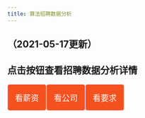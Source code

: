 ```yaml
---
title: 算法招聘数据分析
---
```




<html>
<head>
    <meta charset="UTF-8">
    <title>Awesome-pyecharts</title>
            <script type="text/javascript" src="https://assets.pyecharts.org/assets/echarts.min.js"></script>
        <script type="text/javascript" src="https://assets.pyecharts.org/assets/maps/china.js"></script>

    

<style>
.button {
  display: inline-block;
  border-radius: 5px;
  border: 1px solid pink;
  background-color: #f4511e;
  color: #FFFFFF;
  text-align: center;
  font-size: 18px;
  padding: 16px;
  transition: all 0.1s;
  cursor: pointer;
  float: left;
}


.button:hover {
    background-color: #3e8e41;
}
</style>
</head>
<body>

<h2>（2021-05-17更新）</h2>

<h2>点击按钮查看招聘数据分析详情</h2>
    
<a href="https://showmeai-hub.github.io/2021/05/13/job_data_anlysis.html">
    <button class="button">看薪资</button>
</a>
<a href="https://showmeai-hub.github.io/2021/05/13/job_anlysis_company.html">
    <button class="button">看公司</button>
</a>
<a href="https://showmeai-hub.github.io/2021/05/13/job_anlysis_skills.html">
    <button class="button">看要求</button>
</a>

<p style="clear:both"><br></p>


</body>


<body>
        <style>
        .tab {
            overflow: hidden;
            border: 1px solid #ccc;
            background-color: #f1f1f1;
        }

        .tab button {
            background-color: inherit;
            float: left;
            border: none;
            outline: none;
            cursor: pointer;
            padding: 12px 16px;
            transition: 0.3s;
        }

        .tab button:hover {
            background-color: #ddd;
        }

        .tab button.active {
            background-color: #ccc;
        }

        .chart-container {
            display: none;
            padding: 6px 12px;
            border-top: none;
        }
    </style>
    <div class="tab">
            <button class="tablinks" onclick="showChart(event, 'b90ab6e2cc764a41907362644278ea63')">薪资</button>
            <button class="tablinks" onclick="showChart(event, '4b6fb4c1f08b4eec960cb6c704ea0fd2')">实习薪资分布</button>
            <button class="tablinks" onclick="showChart(event, '4af52d7e28a142279315a6a20eb47117')">社招薪资分布</button>
            <button class="tablinks" onclick="showChart(event, '9a0637f844684648a72a54043583bf41')">城市&薪资</button>
            <button class="tablinks" onclick="showChart(event, '7084a17411864b47af8acb738be0f36e')">薪资地图</button>
            <button class="tablinks" onclick="showChart(event, '2544d362826846e78d85e462a748d283')">区域&薪资</button>
            <button class="tablinks" onclick="showChart(event, '97e479b27efb477cae09643d5266c1bf')">行业&薪资</button>
            <button class="tablinks" onclick="showChart(event, 'd11d6a68fb904a509c31f42cf0de06ef')">方向关键词&薪资</button>
            <button class="tablinks" onclick="showChart(event, '2e439a9399f94403a6c7829239375d5c')">方向关键词&薪资</button>
            <button class="tablinks" onclick="showChart(event, '66f90243077748ddba9a9b56445579c0')">经验&薪资</button>
            <button class="tablinks" onclick="showChart(event, 'c09f00a902934cfc82d23e94e24a75b9')">top10薪资招聘</button>
    </div>

    <div class="box">
                <div id="b90ab6e2cc764a41907362644278ea63" class="chart-container" style="width:900px; height:500px;"></div>
    <script>
        var chart_b90ab6e2cc764a41907362644278ea63 = echarts.init(
            document.getElementById('b90ab6e2cc764a41907362644278ea63'), 'white', {renderer: 'canvas'});
            
    var waterMarkText = 'ShowMeAI';
    var canvas = document.createElement('canvas');
    var ctx = canvas.getContext('2d');
    canvas.width = canvas.height = 300;
    ctx.textAlign = 'center';
    ctx.textBaseline = 'middle';
    ctx.globalAlpha = 0.03;
    ctx.font = '50px Microsoft Yahei';
    ctx.translate(100, 100);
    ctx.rotate(-Math.PI / 4);
    ctx.fillText(waterMarkText, 0, 0);
    img = canvas;
    
        var option_b90ab6e2cc764a41907362644278ea63 = {
    "backgroundColor": {
        "type": "pattern",
        "image": img,
        "repeat": "repeat"
    },
    "animation": true,
    "animationThreshold": 2000,
    "animationDuration": 1000,
    "animationEasing": "cubicOut",
    "animationDelay": 0,
    "animationDurationUpdate": 300,
    "animationEasingUpdate": "cubicOut",
    "animationDelayUpdate": 0,
    "color": [
        "#c23531",
        "#2f4554",
        "#61a0a8",
        "#d48265",
        "#749f83",
        "#ca8622",
        "#bda29a",
        "#6e7074",
        "#546570",
        "#c4ccd3",
        "#f05b72",
        "#ef5b9c",
        "#f47920",
        "#905a3d",
        "#fab27b",
        "#2a5caa",
        "#444693",
        "#726930",
        "#b2d235",
        "#6d8346",
        "#ac6767",
        "#1d953f",
        "#6950a1",
        "#918597"
    ],
    "series": [
        {
            "type": "bar",
            "xAxisIndex": 0,
            "yAxisIndex": 0,
            "legendHoverLink": true,
            "data": [
                213,
                143,
                142,
                112,
                95,
                81,
                71,
                61,
                57,
                50
            ],
            "showBackground": false,
            "barMinHeight": 0,
            "barCategoryGap": "20%",
            "barGap": "30%",
            "large": false,
            "largeThreshold": 400,
            "seriesLayoutBy": "column",
            "datasetIndex": 0,
            "clip": true,
            "zlevel": 0,
            "z": 2,
            "label": {
                "show": true,
                "position": "top",
                "margin": 8
            }
        },
        {
            "type": "pie",
            "clockwise": true,
            "data": [
                {
                    "name": "20k-40k",
                    "value": 213
                },
                {
                    "name": "25k-50k",
                    "value": 143
                },
                {
                    "name": "15k-30k",
                    "value": 142
                },
                {
                    "name": "30k-60k",
                    "value": 112
                },
                {
                    "name": "30k-50k",
                    "value": 95
                },
                {
                    "name": "20k-30k",
                    "value": 81
                },
                {
                    "name": "15k-25k",
                    "value": 71
                },
                {
                    "name": "25k-40k",
                    "value": 61
                },
                {
                    "name": "20k-35k",
                    "value": 57
                },
                {
                    "name": "25k-45k",
                    "value": 50
                }
            ],
            "radius": [
                "10%",
                "35%"
            ],
            "center": [
                "70%",
                "25%"
            ],
            "roseType": "radius",
            "label": {
                "show": true,
                "position": "top",
                "margin": 8,
                "formatter": "{b}: {d}%"
            },
            "rippleEffect": {
                "show": true,
                "brushType": "stroke",
                "scale": 2.5,
                "period": 4
            },
            "xAxisIndex": 1,
            "yAxisIndex": 1
        },
        {
            "type": "pie",
            "clockwise": true,
            "data": [
                {
                    "name": "20k-40k",
                    "value": 213
                },
                {
                    "name": "25k-50k",
                    "value": 143
                },
                {
                    "name": "15k-30k",
                    "value": 142
                },
                {
                    "name": "30k-60k",
                    "value": 112
                },
                {
                    "name": "30k-50k",
                    "value": 95
                },
                {
                    "name": "20k-30k",
                    "value": 81
                },
                {
                    "name": "15k-25k",
                    "value": 71
                },
                {
                    "name": "25k-40k",
                    "value": 61
                },
                {
                    "name": "20k-35k",
                    "value": 57
                },
                {
                    "name": "25k-45k",
                    "value": 50
                }
            ],
            "radius": [
                "10%",
                "35%"
            ],
            "center": [
                "70%",
                "75%"
            ],
            "label": {
                "show": true,
                "position": "top",
                "margin": 8,
                "formatter": "{b}: {d}%"
            },
            "rippleEffect": {
                "show": true,
                "brushType": "stroke",
                "scale": 2.5,
                "period": 4
            },
            "xAxisIndex": 1,
            "yAxisIndex": 1
        }
    ],
    "legend": [
        {
            "data": [
                ""
            ],
            "selected": {
                "": true
            },
            "show": true,
            "padding": 5,
            "itemGap": 10,
            "itemWidth": 25,
            "itemHeight": 14
        },
        {
            "data": [
                "20k-40k",
                "25k-50k",
                "15k-30k",
                "30k-60k",
                "30k-50k",
                "20k-30k",
                "15k-25k",
                "25k-40k",
                "20k-35k",
                "25k-45k"
            ],
            "selected": {},
            "show": false,
            "padding": 5,
            "itemGap": 10,
            "itemWidth": 25,
            "itemHeight": 14
        }
    ],
    "tooltip": {
        "show": true,
        "trigger": "item",
        "triggerOn": "mousemove|click",
        "axisPointer": {
            "type": "line"
        },
        "showContent": true,
        "alwaysShowContent": false,
        "showDelay": 0,
        "hideDelay": 100,
        "textStyle": {
            "fontSize": 14
        },
        "borderWidth": 0,
        "padding": 5
    },
    "xAxis": [
        {
            "show": true,
            "scale": false,
            "nameLocation": "end",
            "nameGap": 15,
            "gridIndex": 0,
            "inverse": false,
            "offset": 0,
            "splitNumber": 5,
            "minInterval": 0,
            "splitLine": {
                "show": false,
                "lineStyle": {
                    "show": true,
                    "width": 1,
                    "opacity": 1,
                    "curveness": 0,
                    "type": "solid"
                }
            },
            "data": [
                "20k-40k",
                "25k-50k",
                "15k-30k",
                "30k-60k",
                "30k-50k",
                "20k-30k",
                "15k-25k",
                "25k-40k",
                "20k-35k",
                "25k-45k"
            ]
        }
    ],
    "yAxis": [
        {
            "show": true,
            "scale": false,
            "nameLocation": "end",
            "nameGap": 15,
            "gridIndex": 0,
            "inverse": false,
            "offset": 0,
            "splitNumber": 5,
            "minInterval": 0,
            "splitLine": {
                "show": false,
                "lineStyle": {
                    "show": true,
                    "width": 1,
                    "opacity": 1,
                    "curveness": 0,
                    "type": "solid"
                }
            }
        }
    ],
    "title": [
        {
            "text": "\u85aa\u8d44\u5206\u5e03",
            "subtext": "\u9ad8\u9891\u533a\u95f4\u6bb5\u5206\u5e03",
            "padding": 5,
            "itemGap": 10
        },
        {
            "text": " ",
            "padding": 5,
            "itemGap": 10
        }
    ],
    "grid": [
        {
            "show": false,
            "zlevel": 0,
            "z": 2,
            "right": "60%",
            "containLabel": false,
            "backgroundColor": "transparent",
            "borderColor": "#ccc",
            "borderWidth": 1
        },
        {
            "show": false,
            "zlevel": 0,
            "z": 2,
            "left": "40%",
            "containLabel": false,
            "backgroundColor": "transparent",
            "borderColor": "#ccc",
            "borderWidth": 1
        }
    ]
};
        chart_b90ab6e2cc764a41907362644278ea63.setOption(option_b90ab6e2cc764a41907362644278ea63);
    </script>
                <div id="4b6fb4c1f08b4eec960cb6c704ea0fd2" class="chart-container" style="width:900px; height:500px;"></div>
    <script>
        var chart_4b6fb4c1f08b4eec960cb6c704ea0fd2 = echarts.init(
            document.getElementById('4b6fb4c1f08b4eec960cb6c704ea0fd2'), 'white', {renderer: 'canvas'});
            
    var waterMarkText = 'ShowMeAI';
    var canvas = document.createElement('canvas');
    var ctx = canvas.getContext('2d');
    canvas.width = canvas.height = 300;
    ctx.textAlign = 'center';
    ctx.textBaseline = 'middle';
    ctx.globalAlpha = 0.03;
    ctx.font = '50px Microsoft Yahei';
    ctx.translate(100, 100);
    ctx.rotate(-Math.PI / 4);
    ctx.fillText(waterMarkText, 0, 0);
    img = canvas;
    
        var option_4b6fb4c1f08b4eec960cb6c704ea0fd2 = {
    "backgroundColor": {
        "type": "pattern",
        "image": img,
        "repeat": "repeat"
    },
    "animation": true,
    "animationThreshold": 2000,
    "animationDuration": 1000,
    "animationEasing": "cubicOut",
    "animationDelay": 0,
    "animationDurationUpdate": 300,
    "animationEasingUpdate": "cubicOut",
    "animationDelayUpdate": 0,
    "color": [
        "#c23531",
        "#2f4554",
        "#61a0a8",
        "#d48265",
        "#749f83",
        "#ca8622",
        "#bda29a",
        "#6e7074",
        "#546570",
        "#c4ccd3",
        "#f05b72",
        "#ef5b9c",
        "#f47920",
        "#905a3d",
        "#fab27b",
        "#2a5caa",
        "#444693",
        "#726930",
        "#b2d235",
        "#6d8346",
        "#ac6767",
        "#1d953f",
        "#6950a1",
        "#918597"
    ],
    "series": [
        {
            "type": "boxplot",
            "name": "\u85aa\u8d44\u4e0b\u9650",
            "data": [
                [
                    2,
                    3.75,
                    6.5,
                    12.5,
                    30
                ]
            ],
            "label": {
                "show": true,
                "position": "top",
                "margin": 8
            },
            "markPoint": {
                "label": {
                    "show": true,
                    "position": "inside",
                    "color": "#fff",
                    "margin": 8
                }
            },
            "markLine": {
                "silent": false,
                "precision": 2,
                "label": {
                    "show": true,
                    "position": "top",
                    "margin": 8
                }
            }
        },
        {
            "type": "boxplot",
            "name": "\u85aa\u8d44\u4e0a\u9650",
            "data": [
                [
                    3,
                    5.5,
                    10,
                    17.5,
                    50
                ]
            ],
            "label": {
                "show": true,
                "position": "top",
                "margin": 8
            },
            "markPoint": {
                "label": {
                    "show": true,
                    "position": "inside",
                    "color": "#fff",
                    "margin": 8
                }
            },
            "markLine": {
                "silent": false,
                "precision": 2,
                "label": {
                    "show": true,
                    "position": "top",
                    "margin": 8
                }
            }
        },
        {
            "type": "boxplot",
            "name": "\u5e73\u5747\u85aa\u8d44",
            "data": [
                [
                    2.5,
                    4.5,
                    6.0,
                    7.5,
                    40.0
                ]
            ],
            "label": {
                "show": true,
                "position": "top",
                "margin": 8
            },
            "markPoint": {
                "label": {
                    "show": true,
                    "position": "inside",
                    "color": "#fff",
                    "margin": 8
                }
            },
            "markLine": {
                "silent": false,
                "precision": 2,
                "label": {
                    "show": true,
                    "position": "top",
                    "margin": 8
                }
            }
        }
    ],
    "legend": [
        {
            "data": [
                "\u85aa\u8d44\u4e0b\u9650",
                "\u85aa\u8d44\u4e0a\u9650",
                "\u5e73\u5747\u85aa\u8d44"
            ],
            "selected": {
                "\u85aa\u8d44\u4e0b\u9650": true,
                "\u85aa\u8d44\u4e0a\u9650": true,
                "\u5e73\u5747\u85aa\u8d44": true
            },
            "show": true,
            "padding": 5,
            "itemGap": 10,
            "itemWidth": 25,
            "itemHeight": 14
        }
    ],
    "tooltip": {
        "show": true,
        "trigger": "item",
        "triggerOn": "mousemove|click",
        "axisPointer": {
            "type": "line"
        },
        "showContent": true,
        "alwaysShowContent": false,
        "showDelay": 0,
        "hideDelay": 100,
        "textStyle": {
            "fontSize": 14
        },
        "borderWidth": 0,
        "padding": 5
    },
    "xAxis": [
        {
            "show": true,
            "scale": false,
            "nameLocation": "end",
            "nameGap": 15,
            "gridIndex": 0,
            "inverse": false,
            "offset": 0,
            "splitNumber": 5,
            "minInterval": 0,
            "splitLine": {
                "show": false,
                "lineStyle": {
                    "show": true,
                    "width": 1,
                    "opacity": 1,
                    "curveness": 0,
                    "type": "solid"
                }
            },
            "data": [
                "\u5b9e\u4e60\u85aa\u8d44"
            ]
        }
    ],
    "yAxis": [
        {
            "show": true,
            "scale": false,
            "nameLocation": "end",
            "nameGap": 15,
            "gridIndex": 0,
            "inverse": false,
            "offset": 0,
            "splitNumber": 5,
            "minInterval": 0,
            "splitLine": {
                "show": false,
                "lineStyle": {
                    "show": true,
                    "width": 1,
                    "opacity": 1,
                    "curveness": 0,
                    "type": "solid"
                }
            }
        }
    ],
    "title": [
        {
            "text": "\u85aa\u8d44\u5206\u5e03",
            "padding": 5,
            "itemGap": 10
        }
    ]
};
        chart_4b6fb4c1f08b4eec960cb6c704ea0fd2.setOption(option_4b6fb4c1f08b4eec960cb6c704ea0fd2);
    </script>
                <div id="4af52d7e28a142279315a6a20eb47117" class="chart-container" style="width:900px; height:500px;"></div>
    <script>
        var chart_4af52d7e28a142279315a6a20eb47117 = echarts.init(
            document.getElementById('4af52d7e28a142279315a6a20eb47117'), 'white', {renderer: 'canvas'});
            
    var waterMarkText = 'ShowMeAI';
    var canvas = document.createElement('canvas');
    var ctx = canvas.getContext('2d');
    canvas.width = canvas.height = 300;
    ctx.textAlign = 'center';
    ctx.textBaseline = 'middle';
    ctx.globalAlpha = 0.03;
    ctx.font = '50px Microsoft Yahei';
    ctx.translate(100, 100);
    ctx.rotate(-Math.PI / 4);
    ctx.fillText(waterMarkText, 0, 0);
    img = canvas;
    
        var option_4af52d7e28a142279315a6a20eb47117 = {
    "backgroundColor": {
        "type": "pattern",
        "image": img,
        "repeat": "repeat"
    },
    "animation": true,
    "animationThreshold": 2000,
    "animationDuration": 1000,
    "animationEasing": "cubicOut",
    "animationDelay": 0,
    "animationDurationUpdate": 300,
    "animationEasingUpdate": "cubicOut",
    "animationDelayUpdate": 0,
    "color": [
        "#c23531",
        "#2f4554",
        "#61a0a8",
        "#d48265",
        "#749f83",
        "#ca8622",
        "#bda29a",
        "#6e7074",
        "#546570",
        "#c4ccd3",
        "#f05b72",
        "#ef5b9c",
        "#f47920",
        "#905a3d",
        "#fab27b",
        "#2a5caa",
        "#444693",
        "#726930",
        "#b2d235",
        "#6d8346",
        "#ac6767",
        "#1d953f",
        "#6950a1",
        "#918597"
    ],
    "series": [
        {
            "type": "boxplot",
            "name": "\u85aa\u8d44\u4e0b\u9650",
            "data": [
                [
                    8,
                    14.75,
                    22.5,
                    35.5,
                    70
                ]
            ],
            "label": {
                "show": true,
                "position": "top",
                "margin": 8
            },
            "markPoint": {
                "label": {
                    "show": true,
                    "position": "inside",
                    "color": "#fff",
                    "margin": 8
                }
            },
            "markLine": {
                "silent": false,
                "precision": 2,
                "label": {
                    "show": true,
                    "position": "top",
                    "margin": 8
                }
            }
        },
        {
            "type": "boxplot",
            "name": "\u85aa\u8d44\u4e0a\u9650",
            "data": [
                [
                    14,
                    25.25,
                    37.5,
                    53.75,
                    120
                ]
            ],
            "label": {
                "show": true,
                "position": "top",
                "margin": 8
            },
            "markPoint": {
                "label": {
                    "show": true,
                    "position": "inside",
                    "color": "#fff",
                    "margin": 8
                }
            },
            "markLine": {
                "silent": false,
                "precision": 2,
                "label": {
                    "show": true,
                    "position": "top",
                    "margin": 8
                }
            }
        },
        {
            "type": "boxplot",
            "name": "\u5e73\u5747\u85aa\u8d44",
            "data": [
                [
                    12.0,
                    22.5,
                    30.0,
                    37.5,
                    90.0
                ]
            ],
            "label": {
                "show": true,
                "position": "top",
                "margin": 8
            },
            "markPoint": {
                "label": {
                    "show": true,
                    "position": "inside",
                    "color": "#fff",
                    "margin": 8
                }
            },
            "markLine": {
                "silent": false,
                "precision": 2,
                "label": {
                    "show": true,
                    "position": "top",
                    "margin": 8
                }
            }
        }
    ],
    "legend": [
        {
            "data": [
                "\u85aa\u8d44\u4e0b\u9650",
                "\u85aa\u8d44\u4e0a\u9650",
                "\u5e73\u5747\u85aa\u8d44"
            ],
            "selected": {
                "\u85aa\u8d44\u4e0b\u9650": true,
                "\u85aa\u8d44\u4e0a\u9650": true,
                "\u5e73\u5747\u85aa\u8d44": true
            },
            "show": true,
            "padding": 5,
            "itemGap": 10,
            "itemWidth": 25,
            "itemHeight": 14
        }
    ],
    "tooltip": {
        "show": true,
        "trigger": "item",
        "triggerOn": "mousemove|click",
        "axisPointer": {
            "type": "line"
        },
        "showContent": true,
        "alwaysShowContent": false,
        "showDelay": 0,
        "hideDelay": 100,
        "textStyle": {
            "fontSize": 14
        },
        "borderWidth": 0,
        "padding": 5
    },
    "xAxis": [
        {
            "show": true,
            "scale": false,
            "nameLocation": "end",
            "nameGap": 15,
            "gridIndex": 0,
            "inverse": false,
            "offset": 0,
            "splitNumber": 5,
            "minInterval": 0,
            "splitLine": {
                "show": false,
                "lineStyle": {
                    "show": true,
                    "width": 1,
                    "opacity": 1,
                    "curveness": 0,
                    "type": "solid"
                }
            },
            "data": [
                "\u793e\u62db\u85aa\u8d44"
            ]
        }
    ],
    "yAxis": [
        {
            "show": true,
            "scale": false,
            "nameLocation": "end",
            "nameGap": 15,
            "gridIndex": 0,
            "inverse": false,
            "offset": 0,
            "splitNumber": 5,
            "minInterval": 0,
            "splitLine": {
                "show": false,
                "lineStyle": {
                    "show": true,
                    "width": 1,
                    "opacity": 1,
                    "curveness": 0,
                    "type": "solid"
                }
            }
        }
    ],
    "title": [
        {
            "text": "\u85aa\u8d44\u5206\u5e03",
            "padding": 5,
            "itemGap": 10
        }
    ]
};
        chart_4af52d7e28a142279315a6a20eb47117.setOption(option_4af52d7e28a142279315a6a20eb47117);
    </script>
                <div id="9a0637f844684648a72a54043583bf41" class="chart-container" style="width:900px; height:900px;"></div>
    <script>
        var chart_9a0637f844684648a72a54043583bf41 = echarts.init(
            document.getElementById('9a0637f844684648a72a54043583bf41'), 'white', {renderer: 'canvas'});
        var option_9a0637f844684648a72a54043583bf41 = {
    "backgroundColor": {
        "type": "pattern",
        "image": img,
        "repeat": "repeat"
    },
    "animation": true,
    "animationThreshold": 2000,
    "animationDuration": 1000,
    "animationEasing": "cubicOut",
    "animationDelay": 0,
    "animationDurationUpdate": 300,
    "animationEasingUpdate": "cubicOut",
    "animationDelayUpdate": 0,
    "color": [
        "#c23531",
        "#2f4554",
        "#61a0a8",
        "#d48265",
        "#749f83",
        "#ca8622",
        "#bda29a",
        "#6e7074",
        "#546570",
        "#c4ccd3",
        "#f05b72",
        "#ef5b9c",
        "#f47920",
        "#905a3d",
        "#fab27b",
        "#2a5caa",
        "#444693",
        "#726930",
        "#b2d235",
        "#6d8346",
        "#ac6767",
        "#1d953f",
        "#6950a1",
        "#918597"
    ],
    "series": [
        {
            "type": "bar",
            "name": "\u85aa\u8d44(k)",
            "xAxisIndex": 0,
            "yAxisIndex": 0,
            "legendHoverLink": true,
            "data": [
                30.0,
                30.0,
                35.0,
                22.5,
                25.0,
                22.5,
                30.0,
                20.0,
                30.0,
                22.5
            ],
            "showBackground": false,
            "barMinHeight": 0,
            "barCategoryGap": "20%",
            "barGap": "30%",
            "large": false,
            "largeThreshold": 400,
            "seriesLayoutBy": "column",
            "datasetIndex": 0,
            "clip": true,
            "zlevel": 0,
            "z": 2,
            "label": {
                "show": true,
                "position": "top",
                "margin": 8
            }
        },
        {
            "type": "boxplot",
            "name": "\u85aa\u8d44(k)",
            "xAxisIndex": 1,
            "yAxisIndex": 1,
            "data": [
                [
                    12.0,
                    25.0,
                    30.0,
                    39.5,
                    75.0
                ],
                [
                    17.5,
                    23.125,
                    30.0,
                    31.875,
                    37.5
                ],
                [
                    12.5,
                    30.0,
                    35.0,
                    40.0,
                    90.0
                ],
                [
                    15.0,
                    16.5,
                    22.5,
                    30.0,
                    50.0
                ],
                [
                    12.0,
                    20.0,
                    25.0,
                    32.5,
                    75.0
                ],
                [
                    12.5,
                    16.5,
                    22.5,
                    26.5,
                    40.0
                ],
                [
                    12.5,
                    22.5,
                    30.0,
                    37.5,
                    70.0
                ],
                [
                    12.5,
                    15.75,
                    20.0,
                    24.0,
                    37.5
                ],
                [
                    12.0,
                    22.5,
                    30.0,
                    37.5,
                    75.0
                ],
                [
                    15.0,
                    20.0,
                    22.5,
                    30.0,
                    45.0
                ]
            ],
            "label": {
                "show": true,
                "position": "top",
                "margin": 8
            },
            "markPoint": {
                "label": {
                    "show": true,
                    "position": "inside",
                    "color": "#fff",
                    "margin": 8
                }
            },
            "markLine": {
                "silent": false,
                "precision": 2,
                "label": {
                    "show": true,
                    "position": "top",
                    "margin": 8
                }
            }
        }
    ],
    "legend": [
        {
            "data": [
                "\u85aa\u8d44(k)"
            ],
            "selected": {
                "\u85aa\u8d44(k)": true
            },
            "show": true,
            "padding": 5,
            "itemGap": 10,
            "itemWidth": 25,
            "itemHeight": 14
        },
        {
            "data": [
                "\u85aa\u8d44(k)"
            ],
            "selected": {
                "\u85aa\u8d44(k)": true
            },
            "show": true,
            "padding": 5,
            "itemGap": 10,
            "itemWidth": 25,
            "itemHeight": 14
        }
    ],
    "tooltip": {
        "show": true,
        "trigger": "item",
        "triggerOn": "mousemove|click",
        "axisPointer": {
            "type": "line"
        },
        "showContent": true,
        "alwaysShowContent": false,
        "showDelay": 0,
        "hideDelay": 100,
        "textStyle": {
            "fontSize": 14
        },
        "borderWidth": 0,
        "padding": 5
    },
    "xAxis": [
        {
            "show": true,
            "scale": false,
            "nameLocation": "end",
            "nameGap": 15,
            "gridIndex": 0,
            "inverse": false,
            "offset": 0,
            "splitNumber": 5,
            "minInterval": 0,
            "splitLine": {
                "show": false,
                "lineStyle": {
                    "show": true,
                    "width": 1,
                    "opacity": 1,
                    "curveness": 0,
                    "type": "solid"
                }
            },
            "data": [
                "\u4e0a\u6d77",
                "\u4f5b\u5c71",
                "\u5317\u4eac",
                "\u5357\u4eac",
                "\u5e7f\u5dde",
                "\u6210\u90fd",
                "\u676d\u5dde",
                "\u6b66\u6c49",
                "\u6df1\u5733",
                "\u82cf\u5dde"
            ]
        },
        {
            "show": true,
            "scale": false,
            "nameLocation": "end",
            "nameGap": 15,
            "gridIndex": 1,
            "inverse": false,
            "offset": 0,
            "splitNumber": 5,
            "minInterval": 0,
            "splitLine": {
                "show": false,
                "lineStyle": {
                    "show": true,
                    "width": 1,
                    "opacity": 1,
                    "curveness": 0,
                    "type": "solid"
                }
            },
            "data": [
                "\u4e0a\u6d77",
                "\u4f5b\u5c71",
                "\u5317\u4eac",
                "\u5357\u4eac",
                "\u5e7f\u5dde",
                "\u6210\u90fd",
                "\u676d\u5dde",
                "\u6b66\u6c49",
                "\u6df1\u5733",
                "\u82cf\u5dde"
            ]
        }
    ],
    "yAxis": [
        {
            "show": true,
            "scale": false,
            "nameLocation": "end",
            "nameGap": 15,
            "gridIndex": 0,
            "inverse": false,
            "offset": 0,
            "splitNumber": 5,
            "minInterval": 0,
            "splitLine": {
                "show": false,
                "lineStyle": {
                    "show": true,
                    "width": 1,
                    "opacity": 1,
                    "curveness": 0,
                    "type": "solid"
                }
            }
        },
        {
            "show": true,
            "scale": false,
            "nameLocation": "end",
            "nameGap": 15,
            "gridIndex": 1,
            "inverse": false,
            "offset": 0,
            "splitNumber": 5,
            "minInterval": 0,
            "splitLine": {
                "show": false,
                "lineStyle": {
                    "show": true,
                    "width": 1,
                    "opacity": 1,
                    "curveness": 0,
                    "type": "solid"
                }
            }
        }
    ],
    "title": [
        {
            "padding": 5,
            "itemGap": 10
        },
        {
            "padding": 5,
            "itemGap": 10
        }
    ],
    "grid": [
        {
            "show": false,
            "zlevel": 0,
            "z": 2,
            "bottom": "60%",
            "containLabel": false,
            "backgroundColor": "transparent",
            "borderColor": "#ccc",
            "borderWidth": 1
        },
        {
            "show": false,
            "zlevel": 0,
            "z": 2,
            "top": "45%",
            "containLabel": false,
            "backgroundColor": "transparent",
            "borderColor": "#ccc",
            "borderWidth": 1
        }
    ]
};
        chart_9a0637f844684648a72a54043583bf41.setOption(option_9a0637f844684648a72a54043583bf41);
    </script>
                <div id="7084a17411864b47af8acb738be0f36e" class="chart-container" style="width:900px; height:500px;"></div>
    <script>
        var chart_7084a17411864b47af8acb738be0f36e = echarts.init(
            document.getElementById('7084a17411864b47af8acb738be0f36e'), 'white', {renderer: 'canvas'});
            
    var waterMarkText = 'ShowMeAI';
    var canvas = document.createElement('canvas');
    var ctx = canvas.getContext('2d');
    canvas.width = canvas.height = 300;
    ctx.textAlign = 'center';
    ctx.textBaseline = 'middle';
    ctx.globalAlpha = 0.03;
    ctx.font = '50px Microsoft Yahei';
    ctx.translate(100, 100);
    ctx.rotate(-Math.PI / 4);
    ctx.fillText(waterMarkText, 0, 0);
    img = canvas;
    
        var option_7084a17411864b47af8acb738be0f36e = {
    "backgroundColor": {
        "type": "pattern",
        "image": img,
        "repeat": "repeat"
    },
    "animation": true,
    "animationThreshold": 2000,
    "animationDuration": 1000,
    "animationEasing": "cubicOut",
    "animationDelay": 0,
    "animationDurationUpdate": 300,
    "animationEasingUpdate": "cubicOut",
    "animationDelayUpdate": 0,
    "color": [
        "#c23531",
        "#2f4554",
        "#61a0a8",
        "#d48265",
        "#749f83",
        "#ca8622",
        "#bda29a",
        "#6e7074",
        "#546570",
        "#c4ccd3",
        "#f05b72",
        "#ef5b9c",
        "#f47920",
        "#905a3d",
        "#fab27b",
        "#2a5caa",
        "#444693",
        "#726930",
        "#b2d235",
        "#6d8346",
        "#ac6767",
        "#1d953f",
        "#6950a1",
        "#918597"
    ],
    "series": [
        {
            "type": "effectScatter",
            "name": "\u57ce\u5e02\u85aa\u8d44\u5206\u5e03",
            "coordinateSystem": "geo",
            "showEffectOn": "render",
            "rippleEffect": {
                "show": true,
                "brushType": "stroke",
                "scale": 2.5,
                "period": 4
            },
            "symbolSize": 12,
            "data": [
                {
                    "name": "\u4e0a\u6d77",
                    "value": [
                        121.473701,
                        31.230416,
                        30.0
                    ]
                },
                {
                    "name": "\u4e1c\u839e",
                    "value": [
                        113.75,
                        23.04,
                        24.0
                    ]
                },
                {
                    "name": "\u4f5b\u5c71",
                    "value": [
                        113.11,
                        23.05,
                        30.0
                    ]
                },
                {
                    "name": "\u5317\u4eac",
                    "value": [
                        116.407526,
                        39.90403,
                        35.0
                    ]
                },
                {
                    "name": "\u5357\u4eac",
                    "value": [
                        118.78,
                        32.04,
                        22.5
                    ]
                },
                {
                    "name": "\u53a6\u95e8",
                    "value": [
                        118.1,
                        24.46,
                        34.0
                    ]
                },
                {
                    "name": "\u5408\u80a5",
                    "value": [
                        117.27,
                        31.86,
                        20.0
                    ]
                },
                {
                    "name": "\u5609\u5174",
                    "value": [
                        120.76,
                        30.77,
                        14.0
                    ]
                },
                {
                    "name": "\u5927\u8fde",
                    "value": [
                        121.62,
                        38.92,
                        16.5
                    ]
                },
                {
                    "name": "\u5e7f\u5dde",
                    "value": [
                        113.23,
                        23.16,
                        25.0
                    ]
                },
                {
                    "name": "\u60e0\u5dde",
                    "value": [
                        114.4,
                        23.09,
                        30.0
                    ]
                },
                {
                    "name": "\u6210\u90fd",
                    "value": [
                        104.06,
                        30.67,
                        22.5
                    ]
                },
                {
                    "name": "\u65e0\u9521",
                    "value": [
                        120.29,
                        31.59,
                        16.0
                    ]
                },
                {
                    "name": "\u676d\u5dde",
                    "value": [
                        120.19,
                        30.26,
                        30.0
                    ]
                },
                {
                    "name": "\u6b66\u6c49",
                    "value": [
                        114.31,
                        30.52,
                        20.0
                    ]
                },
                {
                    "name": "\u6d4e\u5357",
                    "value": [
                        117,
                        36.65,
                        17.5
                    ]
                },
                {
                    "name": "\u6df1\u5733",
                    "value": [
                        114.07,
                        22.62,
                        30.0
                    ]
                },
                {
                    "name": "\u73e0\u6d77",
                    "value": [
                        113.52,
                        22.3,
                        19.5
                    ]
                },
                {
                    "name": "\u798f\u5dde",
                    "value": [
                        119.3,
                        26.08,
                        14.75
                    ]
                },
                {
                    "name": "\u82cf\u5dde",
                    "value": [
                        120.62,
                        31.32,
                        22.5
                    ]
                },
                {
                    "name": "\u897f\u5b89",
                    "value": [
                        108.95,
                        34.27,
                        22.5
                    ]
                },
                {
                    "name": "\u90d1\u5dde",
                    "value": [
                        113.65,
                        34.76,
                        16.25
                    ]
                },
                {
                    "name": "\u91cd\u5e86",
                    "value": [
                        106.551556,
                        29.563009,
                        17.75
                    ]
                },
                {
                    "name": "\u957f\u6c99",
                    "value": [
                        113,
                        28.21,
                        20.0
                    ]
                },
                {
                    "name": "\u9752\u5c9b",
                    "value": [
                        120.33,
                        36.07,
                        17.5
                    ]
                }
            ],
            "label": {
                "show": true,
                "position": "top",
                "margin": 8
            }
        }
    ],
    "legend": [
        {
            "data": [
                "\u57ce\u5e02\u85aa\u8d44\u5206\u5e03"
            ],
            "selected": {
                "\u57ce\u5e02\u85aa\u8d44\u5206\u5e03": true
            },
            "show": true,
            "padding": 5,
            "itemGap": 10,
            "itemWidth": 25,
            "itemHeight": 14
        }
    ],
    "tooltip": {
        "show": true,
        "trigger": "item",
        "triggerOn": "mousemove|click",
        "axisPointer": {
            "type": "line"
        },
        "showContent": true,
        "alwaysShowContent": false,
        "showDelay": 0,
        "hideDelay": 100,
        "formatter": function (params) {        return params.name + ' : ' + params.value[2];    },
        "textStyle": {
            "fontSize": 14
        },
        "borderWidth": 0,
        "padding": 5
    },
    "title": [
        {
            "text": "\u57ce\u5e02\u85aa\u8d44\u5206\u5e03",
            "padding": 5,
            "itemGap": 10
        }
    ],
    "geo": {
        "map": "china",
        "roam": true,
        "aspectScale": 0.75,
        "nameProperty": "name",
        "selectedMode": false,
        "emphasis": {}
    }
};
        chart_7084a17411864b47af8acb738be0f36e.setOption(option_7084a17411864b47af8acb738be0f36e);
    </script>
                <div id="2544d362826846e78d85e462a748d283" class="chart-container" style="width:900px; height:900px;"></div>
    <script>
        var chart_2544d362826846e78d85e462a748d283 = echarts.init(
            document.getElementById('2544d362826846e78d85e462a748d283'), 'white', {renderer: 'canvas'});
        var option_2544d362826846e78d85e462a748d283 = {
    "backgroundColor": {
        "type": "pattern",
        "image": img,
        "repeat": "repeat"
    },
    "animation": true,
    "animationThreshold": 2000,
    "animationDuration": 1000,
    "animationEasing": "cubicOut",
    "animationDelay": 0,
    "animationDurationUpdate": 300,
    "animationEasingUpdate": "cubicOut",
    "animationDelayUpdate": 0,
    "color": [
        "#c23531",
        "#2f4554",
        "#61a0a8",
        "#d48265",
        "#749f83",
        "#ca8622",
        "#bda29a",
        "#6e7074",
        "#546570",
        "#c4ccd3",
        "#f05b72",
        "#ef5b9c",
        "#f47920",
        "#905a3d",
        "#fab27b",
        "#2a5caa",
        "#444693",
        "#726930",
        "#b2d235",
        "#6d8346",
        "#ac6767",
        "#1d953f",
        "#6950a1",
        "#918597"
    ],
    "series": [
        {
            "type": "bar",
            "name": "\u85aa\u8d44(k)",
            "xAxisIndex": 0,
            "yAxisIndex": 0,
            "legendHoverLink": true,
            "data": [
                37.5,
                37.5,
                35.0,
                32.5,
                31.0,
                30.0,
                30.0,
                30.0,
                27.5,
                22.5
            ],
            "showBackground": false,
            "barMinHeight": 0,
            "barCategoryGap": "20%",
            "barGap": "30%",
            "large": false,
            "largeThreshold": 400,
            "seriesLayoutBy": "column",
            "datasetIndex": 0,
            "clip": true,
            "zlevel": 0,
            "z": 2,
            "label": {
                "show": true,
                "position": "top",
                "margin": 8
            }
        },
        {
            "type": "boxplot",
            "name": "\u85aa\u8d44(k)",
            "xAxisIndex": 1,
            "yAxisIndex": 1,
            "data": [
                [
                    17.5,
                    30.0,
                    37.5,
                    45.0,
                    70.0
                ],
                [
                    12.5,
                    22.5,
                    27.5,
                    37.5,
                    67.5
                ],
                [
                    15.0,
                    25.75,
                    30.0,
                    37.5,
                    55.0
                ],
                [
                    15.0,
                    25.0,
                    31.0,
                    45.0,
                    75.0
                ],
                [
                    17.5,
                    30.0,
                    35.0,
                    45.0,
                    80.0
                ],
                [
                    16.0,
                    25.0,
                    30.0,
                    40.0,
                    55.0
                ],
                [
                    12.5,
                    27.375,
                    32.5,
                    40.0,
                    60.0
                ],
                [
                    12.0,
                    22.625,
                    30.0,
                    37.5,
                    55.0
                ],
                [
                    20.0,
                    27.0,
                    37.5,
                    45.0,
                    75.0
                ],
                [
                    12.5,
                    15.0,
                    22.5,
                    30.0,
                    40.0
                ]
            ],
            "label": {
                "show": true,
                "position": "top",
                "margin": 8
            },
            "markPoint": {
                "label": {
                    "show": true,
                    "position": "inside",
                    "color": "#fff",
                    "margin": 8
                }
            },
            "markLine": {
                "silent": false,
                "precision": 2,
                "label": {
                    "show": true,
                    "position": "top",
                    "margin": 8
                }
            }
        }
    ],
    "legend": [
        {
            "data": [
                "\u85aa\u8d44(k)"
            ],
            "selected": {
                "\u85aa\u8d44(k)": true
            },
            "show": true,
            "padding": 5,
            "itemGap": 10,
            "itemWidth": 25,
            "itemHeight": 14
        },
        {
            "data": [
                "\u85aa\u8d44(k)"
            ],
            "selected": {
                "\u85aa\u8d44(k)": true
            },
            "show": true,
            "padding": 5,
            "itemGap": 10,
            "itemWidth": 25,
            "itemHeight": 14
        }
    ],
    "tooltip": {
        "show": true,
        "trigger": "item",
        "triggerOn": "mousemove|click",
        "axisPointer": {
            "type": "line"
        },
        "showContent": true,
        "alwaysShowContent": false,
        "showDelay": 0,
        "hideDelay": 100,
        "textStyle": {
            "fontSize": 14
        },
        "borderWidth": 0,
        "padding": 5
    },
    "xAxis": [
        {
            "show": true,
            "scale": false,
            "nameLocation": "end",
            "nameGap": 15,
            "gridIndex": 0,
            "inverse": false,
            "offset": 0,
            "splitNumber": 5,
            "minInterval": 0,
            "splitLine": {
                "show": false,
                "lineStyle": {
                    "show": true,
                    "width": 1,
                    "opacity": 1,
                    "curveness": 0,
                    "type": "solid"
                }
            },
            "data": [
                "\u897f\u5317\u65fa",
                "\u4e2d\u5173\u6751",
                "\u671d\u9633\u533a",
                "\u6d77\u6dc0\u533a",
                "\u5f90\u6c47\u533a",
                "\u79d1\u6280\u56ed",
                "\u6d66\u4e1c\u65b0\u2026",
                "\u5357\u5c71\u533a",
                "\u4f59\u676d\u533a",
                "\u9ad8\u65b0\u533a"
            ]
        },
        {
            "show": true,
            "scale": false,
            "nameLocation": "end",
            "nameGap": 15,
            "gridIndex": 1,
            "inverse": false,
            "offset": 0,
            "splitNumber": 5,
            "minInterval": 0,
            "splitLine": {
                "show": false,
                "lineStyle": {
                    "show": true,
                    "width": 1,
                    "opacity": 1,
                    "curveness": 0,
                    "type": "solid"
                }
            },
            "data": [
                "\u4e2d\u5173\u6751",
                "\u4f59\u676d\u533a",
                "\u5357\u5c71\u533a",
                "\u5f90\u6c47\u533a",
                "\u671d\u9633\u533a",
                "\u6d66\u4e1c\u65b0\u2026",
                "\u6d77\u6dc0\u533a",
                "\u79d1\u6280\u56ed",
                "\u897f\u5317\u65fa",
                "\u9ad8\u65b0\u533a"
            ]
        }
    ],
    "yAxis": [
        {
            "show": true,
            "scale": false,
            "nameLocation": "end",
            "nameGap": 15,
            "gridIndex": 0,
            "inverse": false,
            "offset": 0,
            "splitNumber": 5,
            "minInterval": 0,
            "splitLine": {
                "show": false,
                "lineStyle": {
                    "show": true,
                    "width": 1,
                    "opacity": 1,
                    "curveness": 0,
                    "type": "solid"
                }
            }
        },
        {
            "show": true,
            "scale": false,
            "nameLocation": "end",
            "nameGap": 15,
            "gridIndex": 1,
            "inverse": false,
            "offset": 0,
            "splitNumber": 5,
            "minInterval": 0,
            "splitLine": {
                "show": false,
                "lineStyle": {
                    "show": true,
                    "width": 1,
                    "opacity": 1,
                    "curveness": 0,
                    "type": "solid"
                }
            }
        }
    ],
    "title": [
        {
            "padding": 5,
            "itemGap": 10
        },
        {
            "padding": 5,
            "itemGap": 10
        }
    ],
    "grid": [
        {
            "show": false,
            "zlevel": 0,
            "z": 2,
            "bottom": "60%",
            "containLabel": false,
            "backgroundColor": "transparent",
            "borderColor": "#ccc",
            "borderWidth": 1
        },
        {
            "show": false,
            "zlevel": 0,
            "z": 2,
            "top": "45%",
            "containLabel": false,
            "backgroundColor": "transparent",
            "borderColor": "#ccc",
            "borderWidth": 1
        }
    ]
};
        chart_2544d362826846e78d85e462a748d283.setOption(option_2544d362826846e78d85e462a748d283);
    </script>
                <div id="97e479b27efb477cae09643d5266c1bf" class="chart-container" style="width:900px; height:900px;"></div>
    <script>
        var chart_97e479b27efb477cae09643d5266c1bf = echarts.init(
            document.getElementById('97e479b27efb477cae09643d5266c1bf'), 'white', {renderer: 'canvas'});
        var option_97e479b27efb477cae09643d5266c1bf = {
    "backgroundColor": {
        "type": "pattern",
        "image": img,
        "repeat": "repeat"
    },
    "animation": true,
    "animationThreshold": 2000,
    "animationDuration": 1000,
    "animationEasing": "cubicOut",
    "animationDelay": 0,
    "animationDurationUpdate": 300,
    "animationEasingUpdate": "cubicOut",
    "animationDelayUpdate": 0,
    "color": [
        "#c23531",
        "#2f4554",
        "#61a0a8",
        "#d48265",
        "#749f83",
        "#ca8622",
        "#bda29a",
        "#6e7074",
        "#546570",
        "#c4ccd3",
        "#f05b72",
        "#ef5b9c",
        "#f47920",
        "#905a3d",
        "#fab27b",
        "#2a5caa",
        "#444693",
        "#726930",
        "#b2d235",
        "#6d8346",
        "#ac6767",
        "#1d953f",
        "#6950a1",
        "#918597"
    ],
    "series": [
        {
            "type": "bar",
            "name": "\u85aa\u8d44(k)",
            "xAxisIndex": 0,
            "yAxisIndex": 0,
            "legendHoverLink": true,
            "data": [
                37.5,
                37.5,
                35.0,
                33.75,
                31.25,
                25.0,
                22.5
            ],
            "showBackground": false,
            "barMinHeight": 0,
            "barCategoryGap": "20%",
            "barGap": "30%",
            "large": false,
            "largeThreshold": 400,
            "seriesLayoutBy": "column",
            "datasetIndex": 0,
            "clip": true,
            "zlevel": 0,
            "z": 2,
            "label": {
                "show": true,
                "position": "top",
                "margin": 8
            }
        },
        {
            "type": "boxplot",
            "name": "\u85aa\u8d44(k)",
            "xAxisIndex": 1,
            "yAxisIndex": 1,
            "data": [
                [
                    12.0,
                    20.0,
                    25.0,
                    37.5,
                    75.0
                ],
                [
                    12.5,
                    22.5,
                    30.0,
                    35.0,
                    70.0
                ],
                [
                    12.0,
                    22.5,
                    30.0,
                    37.5,
                    75.0
                ],
                [
                    12.0,
                    20.0,
                    27.5,
                    35.0,
                    60.0
                ],
                [
                    13.5,
                    22.5,
                    30.0,
                    37.5,
                    75.0
                ],
                [
                    16.5,
                    22.5,
                    30.0,
                    37.5,
                    65.0
                ],
                [
                    12.0,
                    21.5,
                    27.5,
                    37.5,
                    55.0
                ]
            ],
            "label": {
                "show": true,
                "position": "top",
                "margin": 8
            },
            "markPoint": {
                "label": {
                    "show": true,
                    "position": "inside",
                    "color": "#fff",
                    "margin": 8
                }
            },
            "markLine": {
                "silent": false,
                "precision": 2,
                "label": {
                    "show": true,
                    "position": "top",
                    "margin": 8
                }
            }
        }
    ],
    "legend": [
        {
            "data": [
                "\u85aa\u8d44(k)"
            ],
            "selected": {
                "\u85aa\u8d44(k)": true
            },
            "show": true,
            "padding": 5,
            "itemGap": 10,
            "itemWidth": 25,
            "itemHeight": 14
        },
        {
            "data": [
                "\u85aa\u8d44(k)"
            ],
            "selected": {
                "\u85aa\u8d44(k)": true
            },
            "show": true,
            "padding": 5,
            "itemGap": 10,
            "itemWidth": 25,
            "itemHeight": 14
        }
    ],
    "tooltip": {
        "show": true,
        "trigger": "item",
        "triggerOn": "mousemove|click",
        "axisPointer": {
            "type": "line"
        },
        "showContent": true,
        "alwaysShowContent": false,
        "showDelay": 0,
        "hideDelay": 100,
        "textStyle": {
            "fontSize": 14
        },
        "borderWidth": 0,
        "padding": 5
    },
    "xAxis": [
        {
            "show": true,
            "scale": false,
            "nameLocation": "end",
            "nameGap": 15,
            "gridIndex": 0,
            "inverse": false,
            "offset": 0,
            "splitNumber": 5,
            "minInterval": 0,
            "splitLine": {
                "show": false,
                "lineStyle": {
                    "show": true,
                    "width": 1,
                    "opacity": 1,
                    "curveness": 0,
                    "type": "solid"
                }
            },
            "data": [
                "\u77ed\u89c6\u9891",
                "\u7535\u5546\u5e73\u53f0",
                "\u76f4\u64ad\u5e73\u53f0",
                "\u793e\u4ea4",
                "\u7535\u5546",
                "IT\u6280\u672f\u670d\u52a1",
                "\u77ff\u4ea7"
            ]
        },
        {
            "show": true,
            "scale": false,
            "nameLocation": "end",
            "nameGap": 15,
            "gridIndex": 1,
            "inverse": false,
            "offset": 0,
            "splitNumber": 5,
            "minInterval": 0,
            "splitLine": {
                "show": false,
                "lineStyle": {
                    "show": true,
                    "width": 1,
                    "opacity": 1,
                    "curveness": 0,
                    "type": "solid"
                }
            },
            "data": [
                "IT\u6280\u672f\u670d\u52a1",
                "\u4eba\u5de5\u667a\u80fd\u670d\u52a1",
                "\u54a8\u8be2",
                "\u6570\u636e\u670d\u52a1",
                "\u667a\u80fd\u786c\u4ef6",
                "\u79d1\u6280\u91d1\u878d",
                "\u8f6f\u4ef6\u670d\u52a1"
            ]
        }
    ],
    "yAxis": [
        {
            "show": true,
            "scale": false,
            "nameLocation": "end",
            "nameGap": 15,
            "gridIndex": 0,
            "inverse": false,
            "offset": 0,
            "splitNumber": 5,
            "minInterval": 0,
            "splitLine": {
                "show": false,
                "lineStyle": {
                    "show": true,
                    "width": 1,
                    "opacity": 1,
                    "curveness": 0,
                    "type": "solid"
                }
            }
        },
        {
            "show": true,
            "scale": false,
            "nameLocation": "end",
            "nameGap": 15,
            "gridIndex": 1,
            "inverse": false,
            "offset": 0,
            "splitNumber": 5,
            "minInterval": 0,
            "splitLine": {
                "show": false,
                "lineStyle": {
                    "show": true,
                    "width": 1,
                    "opacity": 1,
                    "curveness": 0,
                    "type": "solid"
                }
            }
        }
    ],
    "title": [
        {
            "padding": 5,
            "itemGap": 10
        },
        {
            "padding": 5,
            "itemGap": 10
        }
    ],
    "grid": [
        {
            "show": false,
            "zlevel": 0,
            "z": 2,
            "bottom": "60%",
            "containLabel": false,
            "backgroundColor": "transparent",
            "borderColor": "#ccc",
            "borderWidth": 1
        },
        {
            "show": false,
            "zlevel": 0,
            "z": 2,
            "top": "45%",
            "containLabel": false,
            "backgroundColor": "transparent",
            "borderColor": "#ccc",
            "borderWidth": 1
        }
    ]
};
        chart_97e479b27efb477cae09643d5266c1bf.setOption(option_97e479b27efb477cae09643d5266c1bf);
    </script>
                <div id="d11d6a68fb904a509c31f42cf0de06ef" class="chart-container" style="width:900px; height:900px;"></div>
    <script>
        var chart_d11d6a68fb904a509c31f42cf0de06ef = echarts.init(
            document.getElementById('d11d6a68fb904a509c31f42cf0de06ef'), 'white', {renderer: 'canvas'});
        var option_d11d6a68fb904a509c31f42cf0de06ef = {
    "backgroundColor": {
        "type": "pattern",
        "image": img,
        "repeat": "repeat"
    },
    "animation": true,
    "animationThreshold": 2000,
    "animationDuration": 1000,
    "animationEasing": "cubicOut",
    "animationDelay": 0,
    "animationDurationUpdate": 300,
    "animationEasingUpdate": "cubicOut",
    "animationDelayUpdate": 0,
    "color": [
        "#c23531",
        "#2f4554",
        "#61a0a8",
        "#d48265",
        "#749f83",
        "#ca8622",
        "#bda29a",
        "#6e7074",
        "#546570",
        "#c4ccd3",
        "#f05b72",
        "#ef5b9c",
        "#f47920",
        "#905a3d",
        "#fab27b",
        "#2a5caa",
        "#444693",
        "#726930",
        "#b2d235",
        "#6d8346",
        "#ac6767",
        "#1d953f",
        "#6950a1",
        "#918597"
    ],
    "series": [
        {
            "type": "bar",
            "name": "\u85aa\u8d44(k)",
            "xAxisIndex": 0,
            "yAxisIndex": 0,
            "legendHoverLink": true,
            "data": [
                33.75,
                32.5,
                30.0,
                30.0,
                30.0,
                30.0,
                26.5
            ],
            "showBackground": false,
            "barMinHeight": 0,
            "barCategoryGap": "20%",
            "barGap": "30%",
            "large": false,
            "largeThreshold": 400,
            "seriesLayoutBy": "column",
            "datasetIndex": 0,
            "clip": true,
            "zlevel": 0,
            "z": 2,
            "label": {
                "show": true,
                "position": "top",
                "margin": 8
            }
        },
        {
            "type": "boxplot",
            "name": "\u85aa\u8d44(k)",
            "xAxisIndex": 1,
            "yAxisIndex": 1,
            "data": [
                [
                    12.0,
                    22.5,
                    30.0,
                    37.5,
                    75.0
                ],
                [
                    12.5,
                    22.5,
                    30.0,
                    37.5,
                    75.0
                ],
                [
                    12.5,
                    20.0,
                    26.5,
                    33.25,
                    75.0
                ],
                [
                    15.0,
                    27.5,
                    32.5,
                    42.5,
                    80.0
                ],
                [
                    12.0,
                    22.5,
                    30.0,
                    38.25,
                    70.0
                ],
                [
                    12.0,
                    25.375,
                    33.75,
                    40.0,
                    90.0
                ],
                [
                    12.0,
                    22.5,
                    30.0,
                    37.5,
                    90.0
                ]
            ],
            "label": {
                "show": true,
                "position": "top",
                "margin": 8
            },
            "markPoint": {
                "label": {
                    "show": true,
                    "position": "inside",
                    "color": "#fff",
                    "margin": 8
                }
            },
            "markLine": {
                "silent": false,
                "precision": 2,
                "label": {
                    "show": true,
                    "position": "top",
                    "margin": 8
                }
            }
        }
    ],
    "legend": [
        {
            "data": [
                "\u85aa\u8d44(k)"
            ],
            "selected": {
                "\u85aa\u8d44(k)": true
            },
            "show": true,
            "padding": 5,
            "itemGap": 10,
            "itemWidth": 25,
            "itemHeight": 14
        },
        {
            "data": [
                "\u85aa\u8d44(k)"
            ],
            "selected": {
                "\u85aa\u8d44(k)": true
            },
            "show": true,
            "padding": 5,
            "itemGap": 10,
            "itemWidth": 25,
            "itemHeight": 14
        }
    ],
    "tooltip": {
        "show": true,
        "trigger": "item",
        "triggerOn": "mousemove|click",
        "axisPointer": {
            "type": "line"
        },
        "showContent": true,
        "alwaysShowContent": false,
        "showDelay": 0,
        "hideDelay": 100,
        "textStyle": {
            "fontSize": 14
        },
        "borderWidth": 0,
        "padding": 5
    },
    "xAxis": [
        {
            "show": true,
            "scale": false,
            "nameLocation": "end",
            "nameGap": 15,
            "gridIndex": 0,
            "inverse": false,
            "offset": 0,
            "splitNumber": 5,
            "minInterval": 0,
            "splitLine": {
                "show": false,
                "lineStyle": {
                    "show": true,
                    "width": 1,
                    "opacity": 1,
                    "curveness": 0,
                    "type": "solid"
                }
            },
            "data": [
                "\u673a\u5668\u5b66\u4e60",
                "\u63a8\u8350\u7b97\u6cd5",
                "\u6df1\u5ea6\u5b66\u4e60",
                "\u6570\u636e\u6316\u6398",
                "\u4eba\u5de5\u667a\u80fd\u670d\u52a1",
                "Python",
                "\u56fe\u7247\u8bc6\u522b"
            ]
        },
        {
            "show": true,
            "scale": false,
            "nameLocation": "end",
            "nameGap": 15,
            "gridIndex": 1,
            "inverse": false,
            "offset": 0,
            "splitNumber": 5,
            "minInterval": 0,
            "splitLine": {
                "show": false,
                "lineStyle": {
                    "show": true,
                    "width": 1,
                    "opacity": 1,
                    "curveness": 0,
                    "type": "solid"
                }
            },
            "data": [
                "Python",
                "\u4eba\u5de5\u667a\u80fd\u670d\u52a1",
                "\u56fe\u7247\u8bc6\u522b",
                "\u63a8\u8350\u7b97\u6cd5",
                "\u6570\u636e\u6316\u6398",
                "\u673a\u5668\u5b66\u4e60",
                "\u6df1\u5ea6\u5b66\u4e60"
            ]
        }
    ],
    "yAxis": [
        {
            "show": true,
            "scale": false,
            "nameLocation": "end",
            "nameGap": 15,
            "gridIndex": 0,
            "inverse": false,
            "offset": 0,
            "splitNumber": 5,
            "minInterval": 0,
            "splitLine": {
                "show": false,
                "lineStyle": {
                    "show": true,
                    "width": 1,
                    "opacity": 1,
                    "curveness": 0,
                    "type": "solid"
                }
            }
        },
        {
            "show": true,
            "scale": false,
            "nameLocation": "end",
            "nameGap": 15,
            "gridIndex": 1,
            "inverse": false,
            "offset": 0,
            "splitNumber": 5,
            "minInterval": 0,
            "splitLine": {
                "show": false,
                "lineStyle": {
                    "show": true,
                    "width": 1,
                    "opacity": 1,
                    "curveness": 0,
                    "type": "solid"
                }
            }
        }
    ],
    "title": [
        {
            "padding": 5,
            "itemGap": 10
        },
        {
            "padding": 5,
            "itemGap": 10
        }
    ],
    "grid": [
        {
            "show": false,
            "zlevel": 0,
            "z": 2,
            "bottom": "60%",
            "containLabel": false,
            "backgroundColor": "transparent",
            "borderColor": "#ccc",
            "borderWidth": 1
        },
        {
            "show": false,
            "zlevel": 0,
            "z": 2,
            "top": "45%",
            "containLabel": false,
            "backgroundColor": "transparent",
            "borderColor": "#ccc",
            "borderWidth": 1
        }
    ]
};
        chart_d11d6a68fb904a509c31f42cf0de06ef.setOption(option_d11d6a68fb904a509c31f42cf0de06ef);
    </script>
                <div id="2e439a9399f94403a6c7829239375d5c" class="chart-container" style="width:900px; height:900px;"></div>
    <script>
        var chart_2e439a9399f94403a6c7829239375d5c = echarts.init(
            document.getElementById('2e439a9399f94403a6c7829239375d5c'), 'white', {renderer: 'canvas'});
        var option_2e439a9399f94403a6c7829239375d5c = {
    "backgroundColor": {
        "type": "pattern",
        "image": img,
        "repeat": "repeat"
    },
    "animation": true,
    "animationThreshold": 2000,
    "animationDuration": 1000,
    "animationEasing": "cubicOut",
    "animationDelay": 0,
    "animationDurationUpdate": 300,
    "animationEasingUpdate": "cubicOut",
    "animationDelayUpdate": 0,
    "color": [
        "#c23531",
        "#2f4554",
        "#61a0a8",
        "#d48265",
        "#749f83",
        "#ca8622",
        "#bda29a",
        "#6e7074",
        "#546570",
        "#c4ccd3",
        "#f05b72",
        "#ef5b9c",
        "#f47920",
        "#905a3d",
        "#fab27b",
        "#2a5caa",
        "#444693",
        "#726930",
        "#b2d235",
        "#6d8346",
        "#ac6767",
        "#1d953f",
        "#6950a1",
        "#918597"
    ],
    "series": [
        {
            "type": "bar",
            "name": "\u85aa\u8d44(k)",
            "xAxisIndex": 0,
            "yAxisIndex": 0,
            "legendHoverLink": true,
            "data": [
                40.0,
                35.0,
                35.0,
                30.0,
                30.0,
                20.0,
                20.0,
                19.0
            ],
            "showBackground": false,
            "barMinHeight": 0,
            "barCategoryGap": "20%",
            "barGap": "30%",
            "large": false,
            "largeThreshold": 400,
            "seriesLayoutBy": "column",
            "datasetIndex": 0,
            "clip": true,
            "zlevel": 0,
            "z": 2,
            "label": {
                "show": true,
                "position": "top",
                "margin": 8
            }
        },
        {
            "type": "boxplot",
            "name": "\u85aa\u8d44(k)",
            "xAxisIndex": 1,
            "yAxisIndex": 1,
            "data": [
                [
                    20.0,
                    30.0,
                    35.0,
                    45.0,
                    60.0
                ],
                [
                    24.0,
                    37.5,
                    40.0,
                    50.0,
                    55.0
                ],
                [
                    14.5,
                    15.0,
                    16.5,
                    22.0,
                    25.0
                ],
                [
                    12.0,
                    15.0,
                    20.0,
                    25.0,
                    40.0
                ],
                [
                    12.5,
                    15.0,
                    20.0,
                    23.25,
                    34.5
                ],
                [
                    12.0,
                    22.5,
                    30.0,
                    37.5,
                    90.0
                ],
                [
                    12.0,
                    25.0,
                    30.0,
                    38.75,
                    75.0
                ]
            ],
            "label": {
                "show": true,
                "position": "top",
                "margin": 8
            },
            "markPoint": {
                "label": {
                    "show": true,
                    "position": "inside",
                    "color": "#fff",
                    "margin": 8
                }
            },
            "markLine": {
                "silent": false,
                "precision": 2,
                "label": {
                    "show": true,
                    "position": "top",
                    "margin": 8
                }
            }
        }
    ],
    "legend": [
        {
            "data": [
                "\u85aa\u8d44(k)"
            ],
            "selected": {
                "\u85aa\u8d44(k)": true
            },
            "show": true,
            "padding": 5,
            "itemGap": 10,
            "itemWidth": 25,
            "itemHeight": 14
        },
        {
            "data": [
                "\u85aa\u8d44(k)"
            ],
            "selected": {
                "\u85aa\u8d44(k)": true
            },
            "show": true,
            "padding": 5,
            "itemGap": 10,
            "itemWidth": 25,
            "itemHeight": 14
        }
    ],
    "tooltip": {
        "show": true,
        "trigger": "item",
        "triggerOn": "mousemove|click",
        "axisPointer": {
            "type": "line"
        },
        "showContent": true,
        "alwaysShowContent": false,
        "showDelay": 0,
        "hideDelay": 100,
        "textStyle": {
            "fontSize": 14
        },
        "borderWidth": 0,
        "padding": 5
    },
    "xAxis": [
        {
            "show": true,
            "scale": false,
            "nameLocation": "end",
            "nameGap": 15,
            "gridIndex": 0,
            "inverse": false,
            "offset": 0,
            "splitNumber": 5,
            "minInterval": 0,
            "splitLine": {
                "show": false,
                "lineStyle": {
                    "show": true,
                    "width": 1,
                    "opacity": 1,
                    "curveness": 0,
                    "type": "solid"
                }
            },
            "data": [
                "\u535a\u58eb",
                "\u4e0d\u9650",
                "\u5e94\u5c4a / \u535a\u58eb",
                "\u672c\u79d1",
                "\u7855\u58eb",
                "\u5e94\u5c4a / \u672c\u79d1",
                "\u5e94\u5c4a / \u7855\u58eb",
                "\u5e94\u5c4a / \u4e0d\u9650"
            ]
        },
        {
            "show": true,
            "scale": false,
            "nameLocation": "end",
            "nameGap": 15,
            "gridIndex": 1,
            "inverse": false,
            "offset": 0,
            "splitNumber": 5,
            "minInterval": 0,
            "splitLine": {
                "show": false,
                "lineStyle": {
                    "show": true,
                    "width": 1,
                    "opacity": 1,
                    "curveness": 0,
                    "type": "solid"
                }
            },
            "data": [
                "\u4e0d\u9650",
                "\u535a\u58eb",
                "\u5927\u4e13",
                "\u5e94\u5c4a / \u672c\u79d1",
                "\u5e94\u5c4a / \u7855\u58eb",
                "\u672c\u79d1",
                "\u7855\u58eb"
            ]
        }
    ],
    "yAxis": [
        {
            "show": true,
            "scale": false,
            "nameLocation": "end",
            "nameGap": 15,
            "gridIndex": 0,
            "inverse": false,
            "offset": 0,
            "splitNumber": 5,
            "minInterval": 0,
            "splitLine": {
                "show": false,
                "lineStyle": {
                    "show": true,
                    "width": 1,
                    "opacity": 1,
                    "curveness": 0,
                    "type": "solid"
                }
            }
        },
        {
            "show": true,
            "scale": false,
            "nameLocation": "end",
            "nameGap": 15,
            "gridIndex": 1,
            "inverse": false,
            "offset": 0,
            "splitNumber": 5,
            "minInterval": 0,
            "splitLine": {
                "show": false,
                "lineStyle": {
                    "show": true,
                    "width": 1,
                    "opacity": 1,
                    "curveness": 0,
                    "type": "solid"
                }
            }
        }
    ],
    "title": [
        {
            "padding": 5,
            "itemGap": 10
        },
        {
            "padding": 5,
            "itemGap": 10
        }
    ],
    "grid": [
        {
            "show": false,
            "zlevel": 0,
            "z": 2,
            "bottom": "60%",
            "containLabel": false,
            "backgroundColor": "transparent",
            "borderColor": "#ccc",
            "borderWidth": 1
        },
        {
            "show": false,
            "zlevel": 0,
            "z": 2,
            "top": "45%",
            "containLabel": false,
            "backgroundColor": "transparent",
            "borderColor": "#ccc",
            "borderWidth": 1
        }
    ]
};
        chart_2e439a9399f94403a6c7829239375d5c.setOption(option_2e439a9399f94403a6c7829239375d5c);
    </script>
                <div id="66f90243077748ddba9a9b56445579c0" class="chart-container" style="width:900px; height:900px;"></div>
    <script>
        var chart_66f90243077748ddba9a9b56445579c0 = echarts.init(
            document.getElementById('66f90243077748ddba9a9b56445579c0'), 'white', {renderer: 'canvas'});
        var option_66f90243077748ddba9a9b56445579c0 = {
    "backgroundColor": {
        "type": "pattern",
        "image": img,
        "repeat": "repeat"
    },
    "animation": true,
    "animationThreshold": 2000,
    "animationDuration": 1000,
    "animationEasing": "cubicOut",
    "animationDelay": 0,
    "animationDurationUpdate": 300,
    "animationEasingUpdate": "cubicOut",
    "animationDelayUpdate": 0,
    "color": [
        "#c23531",
        "#2f4554",
        "#61a0a8",
        "#d48265",
        "#749f83",
        "#ca8622",
        "#bda29a",
        "#6e7074",
        "#546570",
        "#c4ccd3",
        "#f05b72",
        "#ef5b9c",
        "#f47920",
        "#905a3d",
        "#fab27b",
        "#2a5caa",
        "#444693",
        "#726930",
        "#b2d235",
        "#6d8346",
        "#ac6767",
        "#1d953f",
        "#6950a1",
        "#918597"
    ],
    "series": [
        {
            "type": "bar",
            "name": "\u85aa\u8d44(k)",
            "xAxisIndex": 0,
            "yAxisIndex": 0,
            "legendHoverLink": true,
            "data": [
                55.0,
                40.0,
                30.0,
                30.0,
                25.0,
                22.5,
                20.0
            ],
            "showBackground": false,
            "barMinHeight": 0,
            "barCategoryGap": "20%",
            "barGap": "30%",
            "large": false,
            "largeThreshold": 400,
            "seriesLayoutBy": "column",
            "datasetIndex": 0,
            "clip": true,
            "zlevel": 0,
            "z": 2,
            "label": {
                "show": true,
                "position": "top",
                "margin": 8
            }
        },
        {
            "type": "boxplot",
            "name": "\u85aa\u8d44(k)",
            "xAxisIndex": 1,
            "yAxisIndex": 1,
            "data": [
                [
                    12.0,
                    20.0,
                    25.0,
                    30.0,
                    60.0
                ],
                [
                    15.0,
                    18.75,
                    22.5,
                    24.375,
                    25.0
                ],
                [
                    12.5,
                    25.0,
                    30.0,
                    37.5,
                    80.0
                ],
                [
                    12.5,
                    35.0,
                    40.0,
                    50.0,
                    90.0
                ],
                [
                    12.0,
                    24.0,
                    30.0,
                    37.5,
                    80.0
                ],
                [
                    12.0,
                    15.0,
                    20.0,
                    24.875,
                    40.0
                ]
            ],
            "label": {
                "show": true,
                "position": "top",
                "margin": 8
            },
            "markPoint": {
                "label": {
                    "show": true,
                    "position": "inside",
                    "color": "#fff",
                    "margin": 8
                }
            },
            "markLine": {
                "silent": false,
                "precision": 2,
                "label": {
                    "show": true,
                    "position": "top",
                    "margin": 8
                }
            }
        }
    ],
    "legend": [
        {
            "data": [
                "\u85aa\u8d44(k)"
            ],
            "selected": {
                "\u85aa\u8d44(k)": true
            },
            "show": true,
            "padding": 5,
            "itemGap": 10,
            "itemWidth": 25,
            "itemHeight": 14
        },
        {
            "data": [
                "\u85aa\u8d44(k)"
            ],
            "selected": {
                "\u85aa\u8d44(k)": true
            },
            "show": true,
            "padding": 5,
            "itemGap": 10,
            "itemWidth": 25,
            "itemHeight": 14
        }
    ],
    "tooltip": {
        "show": true,
        "trigger": "item",
        "triggerOn": "mousemove|click",
        "axisPointer": {
            "type": "line"
        },
        "showContent": true,
        "alwaysShowContent": false,
        "showDelay": 0,
        "hideDelay": 100,
        "textStyle": {
            "fontSize": 14
        },
        "borderWidth": 0,
        "padding": 5
    },
    "xAxis": [
        {
            "show": true,
            "scale": false,
            "nameLocation": "end",
            "nameGap": 15,
            "gridIndex": 0,
            "inverse": false,
            "offset": 0,
            "splitNumber": 5,
            "minInterval": 0,
            "splitLine": {
                "show": false,
                "lineStyle": {
                    "show": true,
                    "width": 1,
                    "opacity": 1,
                    "curveness": 0,
                    "type": "solid"
                }
            },
            "data": [
                "\u7ecf\u9a8c10\u5e74\u4ee5\u4e0a",
                "\u7ecf\u9a8c5-10\u5e74",
                "\u7ecf\u9a8c3-5\u5e74",
                "\u7ecf\u9a8c\u4e0d\u9650",
                "\u7ecf\u9a8c1-3\u5e74",
                "\u7ecf\u9a8c1\u5e74\u4ee5\u4e0b",
                "\u7ecf\u9a8c\u5728\u6821"
            ]
        },
        {
            "show": true,
            "scale": false,
            "nameLocation": "end",
            "nameGap": 15,
            "gridIndex": 1,
            "inverse": false,
            "offset": 0,
            "splitNumber": 5,
            "minInterval": 0,
            "splitLine": {
                "show": false,
                "lineStyle": {
                    "show": true,
                    "width": 1,
                    "opacity": 1,
                    "curveness": 0,
                    "type": "solid"
                }
            },
            "data": [
                "\u7ecf\u9a8c1-3\u5e74",
                "\u7ecf\u9a8c1\u5e74\u4ee5\u4e0b",
                "\u7ecf\u9a8c3-5\u5e74",
                "\u7ecf\u9a8c5-10\u5e74",
                "\u7ecf\u9a8c\u4e0d\u9650",
                "\u7ecf\u9a8c\u5728\u6821"
            ]
        }
    ],
    "yAxis": [
        {
            "show": true,
            "scale": false,
            "nameLocation": "end",
            "nameGap": 15,
            "gridIndex": 0,
            "inverse": false,
            "offset": 0,
            "splitNumber": 5,
            "minInterval": 0,
            "splitLine": {
                "show": false,
                "lineStyle": {
                    "show": true,
                    "width": 1,
                    "opacity": 1,
                    "curveness": 0,
                    "type": "solid"
                }
            }
        },
        {
            "show": true,
            "scale": false,
            "nameLocation": "end",
            "nameGap": 15,
            "gridIndex": 1,
            "inverse": false,
            "offset": 0,
            "splitNumber": 5,
            "minInterval": 0,
            "splitLine": {
                "show": false,
                "lineStyle": {
                    "show": true,
                    "width": 1,
                    "opacity": 1,
                    "curveness": 0,
                    "type": "solid"
                }
            }
        }
    ],
    "title": [
        {
            "padding": 5,
            "itemGap": 10
        },
        {
            "padding": 5,
            "itemGap": 10
        }
    ],
    "grid": [
        {
            "show": false,
            "zlevel": 0,
            "z": 2,
            "bottom": "60%",
            "containLabel": false,
            "backgroundColor": "transparent",
            "borderColor": "#ccc",
            "borderWidth": 1
        },
        {
            "show": false,
            "zlevel": 0,
            "z": 2,
            "top": "45%",
            "containLabel": false,
            "backgroundColor": "transparent",
            "borderColor": "#ccc",
            "borderWidth": 1
        }
    ]
};
        chart_66f90243077748ddba9a9b56445579c0.setOption(option_66f90243077748ddba9a9b56445579c0);
    </script>
                        <style>
            .fl-table {
                margin: 20px;
                border-radius: 5px;
                font-size: 12px;
                border: none;
                border-collapse: collapse;
                max-width: 100%;
                white-space: nowrap;
                word-break: keep-all;
            }

            .fl-table th {
                text-align: left;
                font-size: 20px;
            }

            .fl-table tr {
                display: table-row;
                vertical-align: inherit;
                border-color: inherit;
            }

            .fl-table tr:hover td {
                background: #00d1b2;
                color: #F8F8F8;
            }

            .fl-table td, .fl-table th {
                border-style: none;
                border-top: 1px solid #dbdbdb;
                border-left: 1px solid #dbdbdb;
                border-bottom: 3px solid #dbdbdb;
                border-right: 1px solid #dbdbdb;
                padding: .5em .55em;
                font-size: 15px;
            }

            .fl-table td {
                border-style: none;
                font-size: 15px;
                vertical-align: center;
                border-bottom: 1px solid #dbdbdb;
                border-left: 1px solid #dbdbdb;
                border-right: 1px solid #dbdbdb;
                height: 30px;
            }

            .fl-table tr:nth-child(even) {
                background: #F8F8F8;
            }
        </style>
        <div id="c09f00a902934cfc82d23e94e24a75b9" class="chart-container" style="">
            <p class="title" style="font-size: 18px; font-weight:bold;" > top10高薪岗位</p>
            <p class="subtitle" style="font-size: 12px;" > </p>
            <table class="fl-table">
    <tr>
        <th>标题</th>
        <th>公司地址</th>
        <th>公司名</th>
        <th>学历要求</th>
        <th>经验年限</th>
        <th>公司行业</th>
        <th>公司规模</th>
        <th>人员规模</th>
        <th>薪资</th>
    </tr>
    <tr>
        <td>算法工程师</td>
        <td>北京·通州区</td>
        <td>京东集团</td>
        <td>本科</td>
        <td>经验5-10年</td>
        <td>电商平台</td>
        <td>上市公司</td>
        <td>2000人以上</td>
        <td>60k-120k</td>
    </tr>
    <tr>
        <td>高级算法专家/资深算法专家-信息</td>
        <td>北京·朝阳区</td>
        <td>阿里巴巴-高德</td>
        <td>本科</td>
        <td>经验不限</td>
        <td>工具类产品</td>
        <td>上市公司</td>
        <td>2000人以上</td>
        <td>60k-100k</td>
    </tr>
    <tr>
        <td>搜索高级算法工程师</td>
        <td>北京·朝阳区</td>
        <td>寺库</td>
        <td>本科</td>
        <td>经验3-5年</td>
        <td>电商,消费生活</td>
        <td>D轮及以上</td>
        <td>500-2000人</td>
        <td>60k-100k</td>
    </tr>
    <tr>
        <td>算法leader</td>
        <td>北京·学院路</td>
        <td>最右</td>
        <td>本科</td>
        <td>经验5-10年</td>
        <td>社交平台,内容社区</td>
        <td>D轮及以上</td>
        <td>500-2000人</td>
        <td>60k-100k</td>
    </tr>
    <tr>
        <td>算法工程师</td>
        <td>北京·通州区</td>
        <td>京东集团</td>
        <td>本科</td>
        <td>经验3-5年</td>
        <td>电商平台</td>
        <td>上市公司</td>
        <td>2000人以上</td>
        <td>50k-100k</td>
    </tr>
    <tr>
        <td>高级/资深图像算法工程师</td>
        <td>北京·西北旺</td>
        <td>网易</td>
        <td>本科</td>
        <td>经验3-5年</td>
        <td>内容资讯,游戏,音频｜视频媒体</td>
        <td>上市公司</td>
        <td>2000人以上</td>
        <td>50k-100k</td>
    </tr>
    <tr>
        <td>算法leader</td>
        <td>深圳·新安</td>
        <td>江行智能</td>
        <td>硕士</td>
        <td>经验3-5年</td>
        <td>智能硬件</td>
        <td>A轮</td>
        <td>50-150人</td>
        <td>60k-90k</td>
    </tr>
    <tr>
        <td>算法leader</td>
        <td>深圳·宝安区</td>
        <td>江行智能</td>
        <td>硕士</td>
        <td>经验3-5年</td>
        <td>智能硬件</td>
        <td>A轮</td>
        <td>50-150人</td>
        <td>60k-90k</td>
    </tr>
    <tr>
        <td>技术总监（数据算法类）</td>
        <td>北京·朝阳区</td>
        <td>火眼云</td>
        <td>本科</td>
        <td>经验5-10年</td>
        <td>营销服务｜咨询</td>
        <td>A轮</td>
        <td>50-150人</td>
        <td>50k-100k</td>
    </tr>
    <tr>
        <td>高级图像算法工程师</td>
        <td>广州·天河区</td>
        <td>艾雷特咨询管理</td>
        <td>硕士</td>
        <td>经验3-5年</td>
        <td>工具类产品,IT技术服务｜咨询,专业服务｜咨询</td>
        <td>未融资</td>
        <td>15-50人</td>
        <td>70k-80k</td>
    </tr>
    <tr>
        <td>资深算法和大数据工程师/专家【岗位编号003】</td>
        <td>北京·宣武门</td>
        <td>UMU</td>
        <td>本科</td>
        <td>经验5-10年</td>
        <td>社交平台</td>
        <td>C轮</td>
        <td>50-150人</td>
        <td>50k-100k</td>
    </tr>
    <tr>
        <td>算法总监</td>
        <td>上海·徐汇区</td>
        <td>Versa</td>
        <td>硕士</td>
        <td>经验3-5年</td>
        <td>工具类产品</td>
        <td>B轮</td>
        <td>50-150人</td>
        <td>50k-100k</td>
    </tr>
    <tr>
        <td>音频算法工程师--4087</td>
        <td>北京·中关村</td>
        <td>爱奇艺</td>
        <td>硕士</td>
        <td>经验3-5年</td>
        <td>音频｜视频媒体</td>
        <td>上市公司</td>
        <td>2000人以上</td>
        <td>60k-80k</td>
    </tr>
    <tr>
        <td>广告算法研究员</td>
        <td>北京·中关村</td>
        <td>爱奇艺</td>
        <td>硕士</td>
        <td>经验5-10年</td>
        <td>音频｜视频媒体</td>
        <td>上市公司</td>
        <td>2000人以上</td>
        <td>60k-80k</td>
    </tr>
    <tr>
        <td>运筹算法工程师/专家</td>
        <td>北京·大兴区</td>
        <td>京东物流</td>
        <td>硕士</td>
        <td>经验3-5年</td>
        <td>物流｜运输</td>
        <td>A轮</td>
        <td>2000人以上</td>
        <td>55k-85k</td>
    </tr>
</table>
        </div>

    </div>

    <script>
    </script>
    <script>
        (function() {
            containers = document.getElementsByClassName("chart-container");
            if(containers.length > 0) {
                containers[0].style.display = "block";
            }
        })()

        function showChart(evt, chartID) {
            let containers = document.getElementsByClassName("chart-container");
            for (let i = 0; i < containers.length; i++) {
                containers[i].style.display = "none";
            }

            let tablinks = document.getElementsByClassName("tablinks");
            for (let i = 0; i < tablinks.length; i++) {
                tablinks[i].className = "tablinks";
            }

            document.getElementById(chartID).style.display = "block";
            evt.currentTarget.className += " active";
        }
    </script>
</body>
</html>
